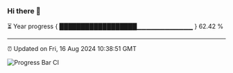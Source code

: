 ### Hi there 👋

⏳ Year progress { ██████████████████▁▁▁▁▁▁▁▁▁▁▁▁ } 62.42 %

---

⏰ Updated on Fri, 16 Aug 2024 10:38:51 GMT

![Progress Bar CI](https://github.com/IshwaranRudhara/GIT-ACTION/workflows/Progress%20Bar%20CI/badge.svg)
